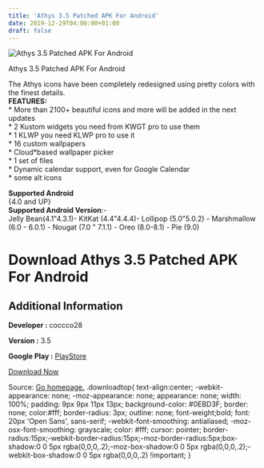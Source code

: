 ```yaml
---
title: 'Athys 3.5 Patched APK For Android'
date: 2019-12-29T04:00:00+01:00
draft: false
---
```


![Athys 3.5 Patched APK For Android](https://i1.wp.com/apkhome.net/wp-content/uploads/2019/12/Athys-3.5-Patched.png "Athys 3.5 Patched APK For Android")

  

Athys 3.5 Patched APK For Android

The Athys icons have been completely redesigned using pretty colors with the finest details.  
**FEATURES:**  
\* More than 2100+ beautiful icons and more will be added in the next updates  
\* 2 Kustom widgets you need from KWGT pro to use them  
\* 1 KLWP you need KLWP pro to use it  
\* 16 custom wallpapers  
\* Cloud\*based wallpaper picker  
\* 1 set of files  
\* Dynamic calendar support, even for Google Calendar  
\* some alt icons

**Supported Android**  
{4.0 and UP}  
**Supported Android Version**:-  
Jelly Bean(4.1"4.3.1)- KitKat (4.4"4.4.4)- Lollipop (5.0"5.0.2) - Marshmallow (6.0 - 6.0.1) - Nougat (7.0 " 7.1.1) - Oreo (8.0-8.1) - Pie (9.0)

Download Athys 3.5 Patched APK For Android
==========================================

Additional Information
----------------------

**Developer :** coccco28

**Version :** 3.5

**Google Play :** [PlayStore](https://play.google.com/store/apps/details?id=com.coccco28.athys)

  

[Download Now](https://store4app.co/post/athys-3-5-patched-apk-for-android_1577544751)

  
Source: [Go homepage.](https://store4app.co/post/athys-3-5-patched-apk-for-android_1577544751) .downloadtop{ text-align:center; -webkit-appearance: none; -moz-appearance: none; appearance: none; width: 100%; padding: 9px 9px 11px 13px; background-color: #0EBD3F; border: none; color:#fff; border-radius: 3px; outline: none; font-weight;bold; font: 20px 'Open Sans', sans-serif; -webkit-font-smoothing: antialiased; -moz-osx-font-smoothing: grayscale; color: #fff; cursor: pointer; border-radius:15px;-webkit-border-radius:15px;-moz-border-radius:5px;box-shadow:0 0 5px rgba(0,0,0,.2);-moz-box-shadow:0 0 5px rgba(0,0,0,.2);-webkit-box-shadow:0 0 5px rgba(0,0,0,.2) !important; }